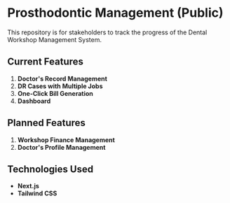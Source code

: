 # Prosthodontic Management (Public)

This repository is for stakeholders to track the progress of the Dental Workshop Management System.

## Current Features

1. **Doctor's Record Management**
2. **DR Cases with Multiple Jobs**
3. **One-Click Bill Generation**
4. **Dashboard**

## Planned Features

1. **Workshop Finance Management**
2. **Doctor's Profile Management**

## Technologies Used

- **Next.js**
- **Tailwind CSS**
